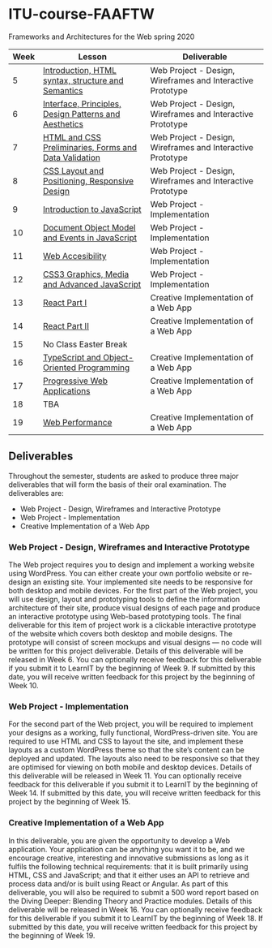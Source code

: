 # ITU-course-FAAFTW
Frameworks and Architectures for the Web spring 2020

| Week | Lesson | Deliverable |
| --- | --- | --- |
| 5 | [Introduction, HTML syntax, structure and Semantics](./lessons/week5.md) | Web Project - Design, Wireframes and Interactive Prototype |
| 6 | [Interface, Principles, Design Patterns and Aesthetics](./lessons/week6.md) | Web Project - Design, Wireframes and Interactive Prototype |
| 7 | [HTML and CSS Preliminaries, Forms and Data Validation](./lessons/week7.md) | Web Project - Design, Wireframes and Interactive Prototype |
| 8 | [CSS Layout and Positioning, Responsive Design](./lessons/week8.md) | Web Project - Design, Wireframes and Interactive Prototype |
| 9 |  [Introduction to JavaScript](./lessons/week9.md)| Web Project - Implementation |
| 10 | [Document Object Model and Events in JavaScript](./lessons/week10.md) | Web Project - Implementation |
| 11 | [Web Accesibility](./lessons/week11.md) | Web Project - Implementation |
| 12 | [CSS3 Graphics, Media and Advanced JavaScript](./lessons/week12.md) | Web Project - Implementation |
| 13 | [React Part I](./lessons/week13.md) | Creative Implementation of a Web App |
| 14 | [React Part II](./lessons/week14.md) | Creative Implementation of a Web App |
| 15 | No Class Easter Break |
| 16 | [TypeScript and Object-Oriented Programming](./lessons/week16.md) | Creative Implementation of a Web App |
| 17 | [Progressive Web Applications](./lessons/week17.md) | Creative Implementation of a Web App |
| 18 | TBA |
| 19 | [Web Performance](./lessons/week19.md) | Creative Implementation of a Web App |

## Deliverables

Throughout the semester, students are asked to produce three major deliverables that will form the basis of their oral examination. The deliverables are:

- Web Project - Design, Wireframes and Interactive Prototype
- Web Project - Implementation
- Creative Implementation of a Web App

### Web Project - Design, Wireframes and Interactive Prototype

The Web project requires you to design and implement a working website using
WordPress. You can either create your own portfolio website or re-design an existing site.
Your implemented site needs to be responsive for both desktop and mobile devices.
For the first part of the Web project, you will use design, layout and prototyping tools to
define the information architecture of their site, produce visual designs of each page and
produce an interactive prototype using Web-based prototyping tools. The final
deliverable for this item of project work is a clickable interactive prototype of the website
which covers both desktop and mobile designs. The prototype will consist of screen
mockups and visual designs — no code will be written for this project deliverable.
Details of this deliverable will be released in Week 6. You can optionally receive feedback
for this deliverable if you submit it to LearnIT by the beginning of Week 9. If submitted by
this date, you will receive written feedback for this project by the beginning of Week 10.

### Web Project - Implementation

For the second part of the Web project, you will be required to implement your designs
as a working, fully functional, WordPress-driven site. You are required to use HTML and
CSS to layout the site, and implement these layouts as a custom WordPress theme so that
the site’s content can be deployed and updated. The layouts also need to be responsive
so that they are optimised for viewing on both mobile and desktop devices.
Details of this deliverable will be released in Week 11. You can optionally receive
feedback for this deliverable if you submit it to LearnIT by the beginning of Week 14. If
submitted by this date, you will receive written feedback for this project by the beginning
of Week 15.

### Creative Implementation of a Web App

In this deliverable, you are given the opportunity to develop a Web application. Your
application can be anything you want it to be, and we encourage creative, interesting and
innovative submissions as long as it fulfils the following technical requirements: that it is
built primarily using HTML, CSS and JavaScript; and that it either uses an API to retrieve
and process data and/or is built using React or Angular. As part of this deliverable, you
will also be required to submit a 500 word report based on the Diving Deeper: Blending
Theory and Practice modules.
Details of this deliverable will be released in Week 16. You can optionally receive
feedback for this deliverable if you submit it to LearnIT by the beginning of Week 18. If
submitted by this date, you will receive written feedback for this project by the beginning
of Week 19.
